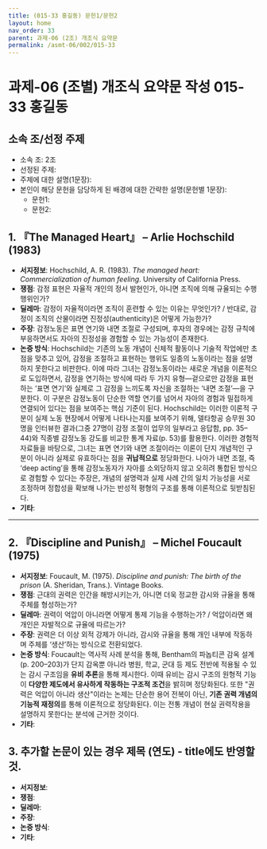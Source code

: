 ```yaml
---
title: (015-33 홍길동) 문헌1/문헌2
layout: home
nav_order: 33
parent: 과제-06 (2조) 개조식 요약문
permalink: /asmt-06/002/015-33
---
```


# 과제-06 (조별) 개조식 요약문 작성 015-33 홍길동

## 소속 조/선정 주제

- 소속 조: 2조
- 선정된 주제: 
- 주제에 대한 설명(1문장): 
- 본인이 해당 문헌을 담당하게 된 배경에 대한 간략한 설명(문헌별 1문장):  
  - 문헌1: 
  - 문헌2: 

## 1. 『The Managed Heart』 – Arlie Hochschild (1983)

- **서지정보**: Hochschild, A. R. (1983). *The managed heart: Commercialization of human feeling*. University of California Press.
- **쟁점**: 감정 표현은 자율적 개인의 정서 발현인가, 아니면 조직에 의해 규율되는 수행 행위인가?  
- **딜레마**: 감정이 자율적이라면 조직이 훈련할 수 있는 이유는 무엇인가? / 반대로, 감정이 조직의 산물이라면 진정성(authenticity)은 어떻게 가능한가?  
- **주장**: 감정노동은 표면 연기와 내면 조절로 구성되며, 후자의 경우에는 감정 규칙에 부응하면서도 자아의 진정성을 경험할 수 있는 가능성이 존재한다.  
- **논증 방식**: Hochschild는 기존의 노동 개념이 신체적 활동이나 기술적 작업에만 초점을 맞추고 있어, 감정을 조절하고 표현하는 행위도 일종의 노동이라는 점을 설명하지 못한다고 비판한다. 이에 따라 그녀는 감정노동이라는 새로운 개념을 이론적으로 도입하면서, 감정을 연기하는 방식에 따라 두 가지 유형—겉으로만 감정을 표현하는 ‘표면 연기’와 실제로 그 감정을 느끼도록 자신을 조절하는 ‘내면 조절’—을 구분한다. 이 구분은 감정노동이 단순한 역할 연기를 넘어서 자아의 경험과 밀접하게 연결되어 있다는 점을 보여주는 핵심 기준이 된다. Hochschild는 이러한 이론적 구분이 실제 노동 현장에서 어떻게 나타나는지를 보여주기 위해, 델타항공 승무원 30명을 인터뷰한 결과(그중 27명이 감정 조절이 업무의 일부라고 응답함, pp. 35–44)와 직종별 감정노동 강도를 비교한 통계 자료(p. 53)를 활용한다. 이러한 경험적 자료들을 바탕으로, 그녀는 표면 연기와 내면 조절이라는 이론이 단지 개념적인 구분이 아니라 실제로 유효하다는 점을 **귀납적으로** 정당화한다. 나아가 내면 조절, 즉 ‘deep acting’을 통해 감정노동자가 자아를 소외당하지 않고 오히려 통합된 방식으로 경험할 수 있다는 주장은, 개념의 설명력과 실제 사례 간의 일치 가능성을 서로 조정하며 정합성을 확보해 나가는 반성적 평형의 구조를 통해 이론적으로 뒷받침된다.
- **기타**: 

---

## 2. 『Discipline and Punish』 – Michel Foucault (1975)

- **서지정보**: Foucault, M. (1975). *Discipline and punish: The birth of the prison* (A. Sheridan, Trans.). Vintage Books.
- **쟁점**: 근대의 권력은 인간을 해방시키는가, 아니면 더욱 정교한 감시와 규율을 통해 주체를 형성하는가?  
- **딜레마**: 권력이 억압이 아니라면 어떻게 통제 기능을 수행하는가? / 억압이라면 왜 개인은 자발적으로 규율에 따르는가?  
- **주장**: 권력은 더 이상 외적 강제가 아니라, 감시와 규율을 통해 개인 내부에 작동하며 주체를 ‘생산’하는 방식으로 전환되었다.  
- **논증 방식**: Foucault는 역사적 사례 분석을 통해, Bentham의 파놉티콘 감옥 설계(p. 200–203)가 단지 감옥뿐 아니라 병원, 학교, 군대 등 제도 전반에 적용될 수 있는 감시 구조임을 **유비 추론**을 통해 제시한다. 이때 유비는 감시 구조의 원형적 기능이 **다양한 제도에서 유사하게 작동하는 구조적 조건**을 밝히며 정당화된다. 또한 "권력은 억압이 아니라 생산"이라는 논제는 단순한 용어 전복이 아닌, **기존 권력 개념의 기능적 재정의**를 통해 이론적으로 정당화된다. 이는 전통 개념이 현실 권력작용을 설명하지 못한다는 분석에 근거한 것이다.
- **기타**: 

## 3. 추가할 논문이 있는 경우 제목 (연도) - title에도 반영할 것.

- **서지정보**: 
- **쟁점**: 
- **딜레마**: 
- **주장**:   
- **논증 방식**: 
- **기타**: 